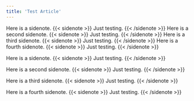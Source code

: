 ```yaml
---
title: 'Test Article'
---
```


Here is a sidenote. {{< sidenote >}} Just testing. {{< /sidenote >}}
Here is a second sidenote. {{< sidenote >}} Just testing. {{< /sidenote >}}
Here is a third sidenote. {{< sidenote >}} Just testing. {{< /sidenote >}}
Here is a fourth sidenote. {{< sidenote >}} Just testing. {{< /sidenote >}}

Here is a sidenote. {{< sidenote >}} Just testing. {{< /sidenote >}}

Here is a second sidenote. {{< sidenote >}} Just testing. {{< /sidenote >}}

Here is a third sidenote. {{< sidenote >}} Just testing. {{< /sidenote >}}

Here is a fourth sidenote. {{< sidenote >}} Just testing. {{< /sidenote >}}